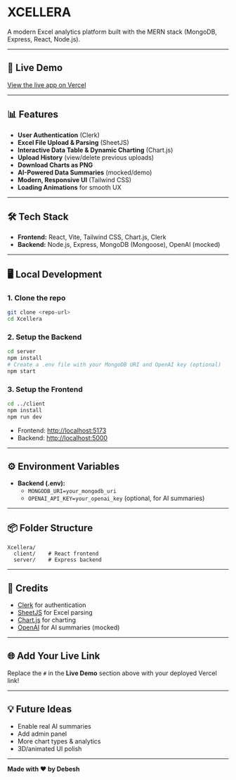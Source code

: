 # XCELLERA

A modern Excel analytics platform built with the MERN stack (MongoDB, Express, React, Node.js).

---

## 🚀 Live Demo
[View the live app on Vercel](#) <!-- Replace # with your live link -->

---

## 📊 Features
- **User Authentication** (Clerk)
- **Excel File Upload & Parsing** (SheetJS)
- **Interactive Data Table & Dynamic Charting** (Chart.js)
- **Upload History** (view/delete previous uploads)
- **Download Charts as PNG**
- **AI-Powered Data Summaries** (mocked/demo)
- **Modern, Responsive UI** (Tailwind CSS)
- **Loading Animations** for smooth UX

---

## 🛠️ Tech Stack
- **Frontend:** React, Vite, Tailwind CSS, Chart.js, Clerk
- **Backend:** Node.js, Express, MongoDB (Mongoose), OpenAI (mocked)

---

## 🖥️ Local Development

### 1. Clone the repo
```bash
git clone <repo-url>
cd Xcellera
```

### 2. Setup the Backend
```bash
cd server
npm install
# Create a .env file with your MongoDB URI and OpenAI key (optional)
npm start
```

### 3. Setup the Frontend
```bash
cd ../client
npm install
npm run dev
```

- Frontend: [http://localhost:5173](http://localhost:5173)
- Backend: [http://localhost:5000](http://localhost:5000)

---

## ⚙️ Environment Variables
- **Backend (.env):**
  - `MONGODB_URI=your_mongodb_uri`
  - `OPENAI_API_KEY=your_openai_key` (optional, for AI summaries)

---

## 📦 Folder Structure
```
Xcellera/
  client/    # React frontend
  server/    # Express backend
```

---

## 🙏 Credits
- [Clerk](https://clerk.com/) for authentication
- [SheetJS](https://sheetjs.com/) for Excel parsing
- [Chart.js](https://www.chartjs.org/) for charting
- [OpenAI](https://openai.com/) for AI summaries (mocked)

---

## 🌐 Add Your Live Link
Replace the `#` in the **Live Demo** section above with your deployed Vercel link!

---

## 💡 Future Ideas
- Enable real AI summaries
- Add admin panel
- More chart types & analytics
- 3D/animated UI polish

---

**Made with ❤️ by Debesh**

